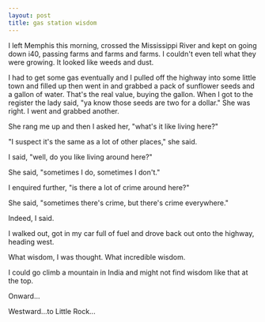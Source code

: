 ```yaml
---
layout: post
title: gas station wisdom
---
```

I left Memphis this morning, crossed the Mississippi River and kept on going down i40, passing farms and farms and farms. 
I couldn't even tell what they were growing. 
It looked like weeds and dust. 

I had to get some gas eventually and I pulled off the highway into some little town and filled up then went in and grabbed a pack of sunflower seeds and a gallon of water. 
That's the real value, buying the gallon. 
When I got to the register the lady said, "ya know those seeds are two for a dollar." 
She was right. I went and grabbed another. 

She rang me up and then I asked her, "what's it like living here?" 

"I suspect it's the same as a lot of other places," she said.

I said, "well, do you like living around here?" 

She said, "sometimes I do, sometimes I don't." 

I enquired further, "is there a lot of crime around here?" 

She said, "sometimes there's crime, but there's crime everywhere." 

Indeed, I said. 

I walked out, got in my car full of fuel and drove back out onto the highway, heading west.

What wisdom, I was thought. What incredible wisdom.

I could go climb a mountain in India and might not find wisdom like that at the top. 

Onward...

Westward...to Little Rock...
